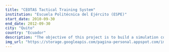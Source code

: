 ```yaml
---
title: "CEOTAS Tactical Training System"
institution: "Escuela Politécnica del Ejército (ESPE)"
start_date: 2010-09-30
end_date: 2012-09-30
city: "Quito"
country: "Ecuador"
description: "The objective of this project is to build a simulation core that will allow military officers to train and evaluate their doctrine and strategies in the case of regular war."
img_url: "https://storage.googleapis.com/pagina-personal.appspot.com/img_research/img_projects/ceotas.png"
---
```

